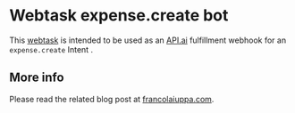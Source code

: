 # Webtask expense.create bot
This [webtask](https://webtask.io) is intended to be used as an [API.ai](https://api.ai) fulfillment webhook for an `expense.create` Intent .

## More info
Please read the related blog post at [francolaiuppa.com](https://francolaiuppa.com).
